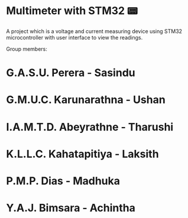 # Multimeter with STM32 📟
A project which is a voltage and current measuring device using STM32 microcontroller with user interface to view the readings.

Group members:
# G.A.S.U. Perera - Sasindu
# G.M.U.C. Karunarathna - Ushan
# I.A.M.T.D. Abeyrathne - Tharushi
# K.L.L.C. Kahatapitiya - Laksith
# P.M.P. Dias - Madhuka
# Y.A.J. Bimsara - Achintha
